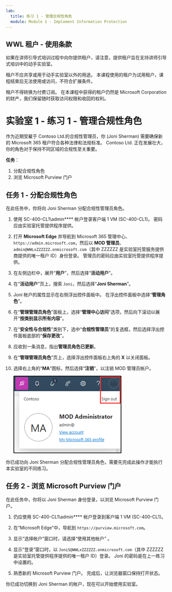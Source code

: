 ```yaml
---
lab:
  title: 练习 1 - 管理合规性角色
  module: Module 1 - Implement Information Protection
---
```

## WWL 租户 - 使用条款

如果在讲师引导式培训过程中向你提供租户，请注意，提供租户旨在支持讲师引导式培训中的动手实验室。

租户不应共享或用于动手实验室以外的用途。 本课程使用的租户为试用租户，课程结束后无法使用或访问，不符合扩展条件。

租户不得转换为付费订阅。 在本课程中获得的租户仍然是 Microsoft Corporation 的财产，我们保留随时获取访问权限和收回的权利。

# 实验室 1 - 练习 1 - 管理合规性角色

作为近期受雇于 Contoso Ltd.的合规性管理员，你 (Joni Sherman) 需要确保新的 Microsoft 365 租户符合各种法律和法规标准。 Contoso Ltd. 正在发展壮大，你的角色对于保持不同区域的合规性至关重要。

**任务**：

1. 分配合规性角色
1. 浏览 Microsoft Purview 门户

## 任务 1 - 分配合规性角色

在此任务中，你将向 Joni Sherman 分配合规性管理员角色。

1. 使用 SC-400-CL1\admin**** 帐户登录客户端 1 VM (SC-400-CL1)。 密码应由实验室托管提供程序提供。

1. 打开 **Microsoft Edge** 并导航到 Microsoft 365 管理中心、`https://admin.microsoft.com`，然后以 **MOD 管理员**、`admin@WWLxZZZZZZ.onmicrosoft.com`（其中 ZZZZZZ 是实验室托管服务提供商提供的唯一租户 ID）身份登录。 管理员的密码应由实验室托管提供程序提供。

1. 在左侧边栏中，展开“**用户**”，然后选择“**活动用户**”。

1. 在“**活动用户**”页上，搜索 `Joni`，然后选择“**Joni Sherman**”。

1. Joni 帐户的属性显示在右侧浮出控件面板中。 在浮出控件面板中选择“**管理角色**”。

1. 在“**管理管理员角色**”面板上，选择“**管理中心访问**”选项，然后向下滚动以展开“**按类别显示所有内容**”。

1. 在“**安全性与合规性**”类别下，选中“**合规性管理员**”的复选框，然后选择浮出控件面板底部的“**保存更改**”。

1. 应收到一条消息，指出**管理员角色已更新**。

1. 在“**管理管理员角色**”页上，选择浮出控件面板右上角的 **X** 以关闭面板。

1. 选择右上角的“**MA**”图标，然后选择“**注销**”，以注销 MOD 管理员帐户。

   ![显示退出登录 MOD 管理员帐户的导航路径的屏幕截图。](../Media/sign-out.png)

你已成功向 Joni Sherman 分配合规性管理员角色，需要先完成此操作才能执行本实验室的不同练习。

## 任务 2 - 浏览 Microsoft Purview 门户

在此任务中，你将以 Joni Sherman 身份登录，以浏览 Microsoft Purview 门户。

1. 仍应使用 SC-400-CL1\admin**** 帐户登录到客户端 1 VM (SC-400-CL1)。

1. 在“Microsoft Edge”中，导航到 `https://purview.microsoft.com`。

1. 显示“选择帐户”窗口时，请选择“使用其他帐户” 。

1. 显示“登录”窗口时，以 `JoniS@WWLxZZZZZZ.onmicrosoft.com`（其中 ZZZZZZ 是实验室托管提供程序提供的唯一租户 ID）登录。 Joni 的密码是在上一练习中设置的。

1. 熟悉新的 Microsoft Purview 门户。 完成后，让浏览器窗口保持打开状态。

你已成功切换到 Joni Sherman 的帐户，现在可以开始使用实验室。
